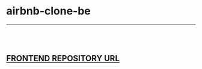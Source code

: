 # airbnb-clone-be
-------
</br>
</br>

## [FRONTEND REPOSITORY URL](https://github.com/aygenyucel/airbnb-clone-be)

